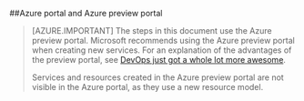 ##Azure portal and Azure preview portal

> [AZURE.IMPORTANT] The steps in this document use the Azure preview portal. Microsoft recommends using the Azure preview portal when creating new services. For an explanation of the advantages of the preview portal, see [DevOps just got a whole lot more awesome](https://manage.windowsazure.cn). 
> 
> Services and resources created in the Azure preview portal are not visible in the Azure portal, as they use a new resource model.